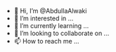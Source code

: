 - 👋 Hi, I’m @AbdullaAlwaki
- 👀 I’m interested in ...
- 🌱 I’m currently learning ...
- 💞️ I’m looking to collaborate on ...
- 📫 How to reach me ...

<!---
AbdullaAlwaki/AbdullaAlwaki is a ✨ special ✨ repository because its `README.md` (this file) appears on your GitHub profile.
You can click the Preview link to take a look at your changes.
--->
